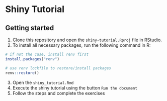 # Shiny Tutorial

## Getting started

1. Clone this repository and open the `shiny-tutorial.Rproj` file in RStudio.  
2. To install all necessary packages, run the following command in R:

```r
# if not the case, install renv first 
install.packages("renv")

# use renv lockfile to restore/install packages
renv::restore()

``` 

3. Open the `shiny_tutorial.Rmd` 
4. Execute the shiny tutorial using the button `Run the document`
5. Follow the steps and complete the exercises  


